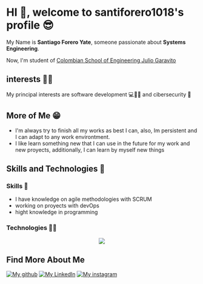 # HI 👋, welcome to santiforero1018's profile 😎

<!--
**santiforero1018/santiforero1018** is a ✨ _special_ ✨ repository because its `README.md` (this file) appears on your GitHub profile.

Here are some ideas to get you started:

- 🔭 I’m currently working on ...
- 🌱 I’m currently learning ...
- 👯 I’m looking to collaborate on ...
- 🤔 I’m looking for help with ...
- 💬 Ask me about ...
- 📫 How to reach me: ...
- 😄 Pronouns: ...
- ⚡ Fun fact: ...
-->

My Name is **Santiago Forero Yate**, someone passionate about **Systems Engineering**.


Now, I'm student of [Colombian School of Engineering Julio Garavito](https://www.escuelaing.edu.co/es/programas/ingenieria-de-sistemas/)

## interests 🙋‍♂️
My principal interests are software development 💻🧑‍💻 and cibersecurity 🥷

## More of Me 😁
- I'm always try to finish all my works as best I can, also, Im persistent and I can adapt to any work environtment.
- I like learn something new that I can use in the future for my work and new proyects, additionally, I can learn by myself new things

## Skills and Technologies 🚀

### Skills 💪
- I have knowledge on agile methodologies with SCRUM
- working on proyects with devOps
- hight knowledge in programming

### Technologies 👨‍💻

<p align="center">
  <a href="https://skillicons.dev">
    <img src="https://skillicons.dev/icons?i=git,github,githubactions,java,python,spring,vscode,anaconda,pycharm,idea,docker,mysql,postgres,azure,aws,maven,html,css,javascript,jquery,npm,nodejs,express,react,vite,linux,vim,ubuntu,kali,windows,postman&perline=7" />
  </a>
</p>

## Find More About Me
[![My github](https://skillicons.dev/icons?i=github)](https://github.com/santiforero1018) [![My LinkedIn](https://skillicons.dev/icons?i=linkedin)](https://www.linkedin.com/in/santiago-forero-yate-a6904227a) [![My instagram](https://skillicons.dev/icons?i=instagram)](https://www.instagram.com/s_fore18/)




